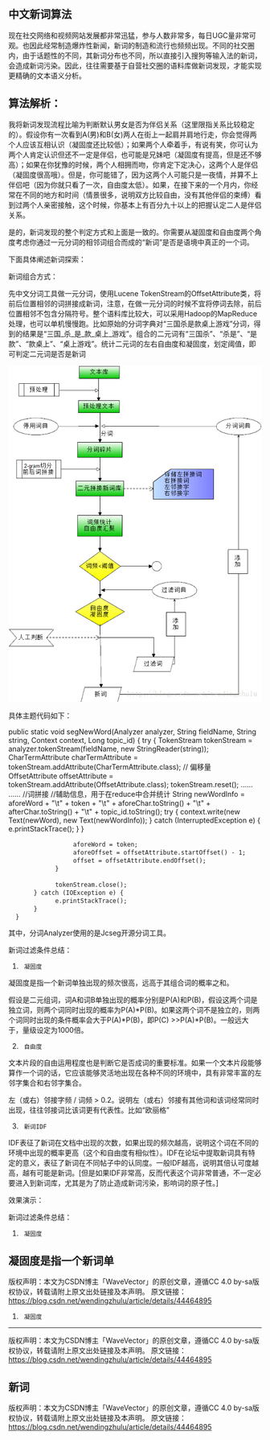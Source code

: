 ## 中文新词算法

现在社交网络和视频网站发展都非常迅猛，参与人数非常多，每日UGC量非常可观。也因此经常制造爆炸性新闻，新词的制造和流行也频频出现。不同的社交圈内，由于话题性的不同，其新词分布也不同，所以直接引入搜狗等输入法的新词，会造成新词污染。因此，往往需要基于自营社交圈的语料库做新词发现，才能实现更精确的文本语义分析。

 

##  算法解析：

我将新词发现流程比喻为判断默认男女是否为伴侣关系（这里限指关系比较稳定的）。假设你有一次看到A(男)和B(女)两人在街上一起肩并肩地行走，你会觉得两个人应该互相认识（凝固度还比较低）；如果两个人牵着手，有说有笑，你可认为两个人肯定认识但还不一定是伴侣，也可能是兄妹吧（凝固度有提高，但是还不够高）；如果在你犹豫的时候，两个人相拥而吻，你肯定下定决心，这两个人是伴侣（凝固度很高哦）。但是，你可能错了，因为这两个人可能只是一夜情，并算不上伴侣吧（因为你就只看了一次，自由度太低）。如果，在接下来的一个月内，你经常在不同的地方和时间（情景很多，说明双方比较自由，没有其他伴侣的束缚）看到过两个人亲密接触，这个时候，你基本上有百分九十以上的把握认定二人是伴侣关系。

是的，新词发现的整个判定方式和上面是一致的。你需要从凝固度和自由度两个角度考虑你通过一元分词的相邻词组合而成的“新词”是否是语境中真正的一个词。

下面具体阐述新词探索：

新词组合方式：

先中文分词工具做一元分词，使用Lucene TokenStream的OffsetAttribute类，将前后位置相邻的词拼接成新词，注意，在做一元分词的时候不宜将停词去除，前后位置相邻不包含分隔符号。整个语料库比较大，可以采用Hadoop的MapReduce处理，也可以单机慢慢跑。比如原始的分词字典对“三国杀是款桌上游戏”分词，得到的结果是“三国_杀_是_款_桌上_游戏”。组合的二元词有“三国杀”、“杀是”、“是款”、“款桌上”、“桌上游戏”。统计二元词的左右自由度和凝固度，划定阈值，即可判定二元词是否是新词



<img src="picture/102_101.png">




具体主题代码如下：

public static void segNewWord(Analyzer analyzer, String fieldName, String string, Context context, Long topic_id) {
           try {
                 TokenStream tokenStream = analyzer.tokenStream(fieldName, new StringReader(string));
                 CharTermAttribute charTermAttribute = tokenStream.addAttribute(CharTermAttribute.class);
                 // 偏移量
                 OffsetAttribute offsetAttribute = tokenStream.addAttribute(OffsetAttribute.class);
                 tokenStream.reset();
                 …… …… //词拼接
                          //辅助信息，用于在reduce中合并统计
                            String newWordInfo = aforeWord + "\t" + token + "\t" + aforeChar.toString()
                                       + "\t" + afterChar.toString() + "\t" + topic_id.toString();
                            try {
                                  context.write(new Text(newWord), new Text(newWordInfo));
                            } catch (InterruptedException e) {
                                  e.printStackTrace();
                            }
                      }
                     
                      aforeWord = token;
                      aforeOffset = offsetAttribute.startOffset() - 1;
                      offset = offsetAttribute.endOffset();
                 }
                
                 tokenStream.close();
           } catch (IOException e) {
                 e.printStackTrace();
           }
      }
其中，分词Analyzer使用的是Jcseg开源分词工具。

 新词过滤条件总结：

1.      凝固度

凝固度是指一个新词单独出现的频次很高，远高于其组合词的概率之和。

假设是二元组词，词A和词B单独出现的概率分别是P(A)和P(B)，假设这两个词是独立词，则两个词同时出现的概率为P(A)*P(B)。如果这两个词不是独立的，则两个词同时出现的条件概率会大于P(A)*P(B)，即P(C) >>P(A)*P(B)。一般远大于，量级设定为1000倍。

 

2.      自由度

文本片段的自由运用程度也是判断它是否成词的重要标准。如果一个文本片段能够算作一个词的话，它应该能够灵活地出现在各种不同的环境中，具有非常丰富的左邻字集合和右邻字集合。

左（或右）邻接字频 / 词频 > 0.2。说明左（或右）邻接有其他词和该词经常同时出现，往往邻接词比该词更有代表性。比如“欧丽格”

 

3.      新词IDF

IDF表征了新词在文档中出现的次数，如果出现的频次越高，说明这个词在不同的环境中出现的概率更高（这个和自由度有相似性）。IDF在论坛中提取新词具有特定的意义，表征了新词在不同帖子中的认同度。一般IDF越高，说明其倍认可度越高，越有可能是新词。[但是如果IDF非常高，反而代表这个词非常普通，不一定必要进入到新词库，尤其是为了防止造成新词污染，影响词的原子性。]

  

效果演示：

新词过滤条件总结：

1.      凝固度

凝固度是指一个新词单
--------------------- 
版权声明：本文为CSDN博主「WaveVector」的原创文章，遵循CC 4.0 by-sa版权协议，转载请附上原文出处链接及本声明。
原文链接：https://blog.csdn.net/wendingzhulu/article/details/44464895

 

1.      凝固度
---------------------
版权声明：本文为CSDN博主「WaveVector」的原创文章，遵循CC 4.0 by-sa版权协议，转载请附上原文出处链接及本声明。
原文链接：https://blog.csdn.net/wendingzhulu/article/details/44464895

 

新词
--------------------- 
版权声明：本文为CSDN博主「WaveVector」的原创文章，遵循CC 4.0 by-sa版权协议，转载请附上原文出处链接及本声明。
原文链接：https://blog.csdn.net/wendingzhulu/article/details/44464895